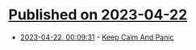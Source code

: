 # [Published on 2023-04-22](index.md)

* [2023-04-22, 00:09:31](https://lobste.rs/s/s4xz7b/keep_calm_panic) - [Keep Calm And Panic](https://www.dolthub.com/blog/2023-04-14-keep-calm-and-panic/)
